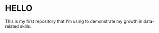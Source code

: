 # HELLO
This is my first repository that I'm using to demonstrate my growth in data-related skills. 
